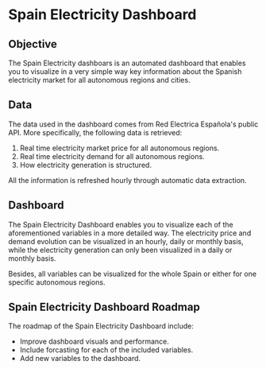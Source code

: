 # Spain Electricity Dashboard

## Objective
The Spain Electricity dashboars is an automated dashboard that enables you to visualize in a very simple way key information about the Spanish electricity market for all autonomous regions and cities.

## Data 
The data used in the dashboard comes from Red Electrica Española's public API. More specifically, the following data is retrieved:

1. Real time electricity market price for all autonomous regions. 
2. Real time electricity demand for all autonomous regions.
3. How electricity generation is structured. 

All the information is refreshed hourly through automatic data extraction. 

## Dashboard
The Spain Electricity Dashboard enables you to visualize each of the aforementioned variables in a more detailed way. The electricity price and demand evolution can be visualized in an hourly, daily or monthly basis, while the electricity generation can only been visualized in a daily or monthly basis. 

Besides, all variables can be visualized for the whole Spain or either for one specific autonomous regions. 

## Spain Electricity Dashboard Roadmap
The roadmap of the Spain Electricity Dashboard include: 

* Improve dashboard visuals and performance.
* Include forcasting for each of the included variables.
* Add new variables to the dashboard.



